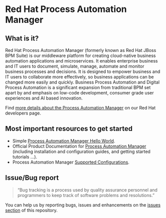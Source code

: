 # Red Hat Process Automation Manager

## What is it?

Red Hat Process Automation Manager (formerly known as Red Hat JBoss BPM Suite) is our middleware platform for creating cloud-native business automation applications and microservices. It enables enterprise business and IT users to document, simulate, manage, automate and monitor business processes and decisions. It is designed to empower business and IT users to collaborate more effectively, so business applications can be changed more easily and quickly. Business Process Automation and Digital Process Automation is a significant expansion from traditional BPM set apart by and emphasis on low-code development, consumer grade user experiences and AI based innovation.

Find [more details about the Process Automation Manager](https://developers.redhat.com/products/rhpam/overview) on our Red Hat developers page.

## Most important resources to get started

 - Simple [Process Automation Manager Hello World](https://developers.redhat.com/products/rhpam/hello-world/).
 - Official Product Documentation for [Process Automation Manager](https://access.redhat.com/documentation/en-us/red_hat_process_automation_manager/7.4/) (including installation and configuration guides, and getting started tutorials ...).
 - Process Automation Manager [Supported Configurations](https://access.redhat.com/articles/3405381).


## Issue/Bug report

> “Bug tracking is a process used by quality assurance personnel and programmers to keep track of software problems and resolutions.”

You can help us by reporting bugs, issues and enhancements on the [issues section](https://github.com/redhat-hackathon/process-automation-manager/issues) of this repository.  
